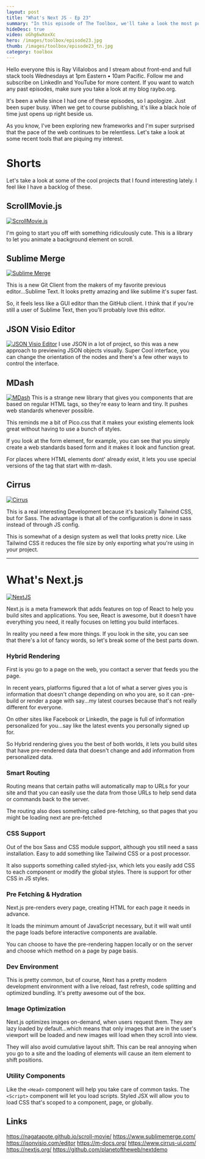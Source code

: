 ```yaml
---
layout: post
title: "What's Next JS - Ep 23"
summary: "In this episode of The Toolbox, we'll take a look the most popular React Meta Framework called NextJS. It's an almost magical set of tools that can help you build a site or app quickly. I'll also talk about some exciting new tools in the shorts including new sass and css frameworks...or libraries...or whatever you call them. Yeah the pace of the web is relentless and that's why you need the Toolbox"
hideDesc: true
video: oGhg6wXoxXc
hero: /images/toolbox/episode23.jpg
thumb: /images/toolbox/episode23_tn.jpg
category: toolbox
---
```


Hello everyone this is Ray Villalobos and I stream about front-end and full stack tools Wednesdays at 1pm Eastern • 10am Pacific. Follow me and subscribe on LinkedIn and YouTube for more content. If you want to watch any past episodes, make sure you take a look at my blog raybo.org.

It's been a while since I had one of these episodes, so I apologize. Just been super busy. When we get to course publishing, it's like a black hole of time just opens up right beside us.

As you know, I've been exploring new frameworks and I'm super surprised that the pace of the web continues to be relentless. Let's take a look at some recent tools that are piquing my interest.

# Shorts

Let's take a look at some of the cool projects that I found interesting lately. I feel like I have a backlog of these.

## ScrollMovie.js

[![ScrollMovie.js](/images/toolbox/2022-04-07_01-53-25.png)](https://nagatapote.github.io/scroll-movie/)

I'm going to start you off with something ridiculously cute. This is a library to let you animate a background element on scroll.

## Sublime Merge

[![Sublime Merge](/images/toolbox/2022-04-07_01-53-35.png)](https://www.sublimemerge.com/)

This is a new Git Client from the makers of my favorite previous editor...Sublime Text. It looks pretty amazing and like sublime it's super fast.

So, it feels less like a GUI editor than the GitHub client. I think that if you're still a user of Sublime Text, then you'll probably love this editor.

## JSON Visio Editor

[![JSON Visio Editor](/images/toolbox/2022-04-07_01-54-11.png)](https://jsonvisio.com/editor)
I use JSON in a lot of project, so this was a new approach to previewing JSON objects visually. Super Cool interface, you can change the orientation of the nodes and there's a few other ways to control the interface.

## MDash

[![MDash](/images/toolbox/2022-04-07_01-54-49.png)](https://m-docs.org/)
This is a strange new library that gives you components that are based on regular HTML tags, so they're easy to learn and tiny. It pushes web standards whenever possible.

This reminds me a bit of Pico.css that it makes your existing elements look great without having to use a bunch of styles.

If you look at the form element, for example, you can see that you simply create a web standards based form and it makes it look and function great.

For places where HTML elements dont' already exist, it lets you use special versions of the tag that start with m-dash.

## Cirrus

[![Cirrus](/images/toolbox/2022-04-07_01-55-41.png)](https://www.cirrus-ui.com/)

This is a real interesting Development because it's basically Tailwind CSS, but for Sass. The advantage is that all of the configuration is done in sass instead of through JS config.

This is somewhat of a design system as well that looks pretty nice. Like Tailwind CSS it reduces the file size by only exporting what you're using in your project.

---

# What's Next.js

[![NextJS](/images/toolbox/2022-04-07_01-56-23.png)](https://nextjs.org/)

Next.js is a meta framework that adds features on top of React to help you build sites and applications. You see, React is awesome, but it doesn't have everything you need, it really focuses on letting you build interfaces.

In reality you need a few more things. If you look in the site, you can see that there's a lot of fancy words, so let's break some of the best parts down.

### Hybrid Rendering

First is you go to a page on the web, you contact a server that feeds you the page.

In recent years, platforms figured that a lot of what a server gives you is information that doesn't change depending on who you are, so it can -pre-build or render a page with say...my latest courses because that's not really different for everyone.

On other sites like Facebook or LinkedIn, the page is full of information personalized for you...say like the latest events you personally signed up for.

So Hybrid rendering gives you the best of both worlds, it lets you build sites that have pre-rendered data that doesn't change and add information from personalized data.

### Smart Routing

Routing means that certain paths will automatically map to URLs for your site and that you can easily use the data from those URLs to help send data or commands back to the server.

The routing also does something called pre-fetching, so that pages that you might be loading next are pre-fetched

### CSS Support

Out of the box Sass and CSS module support, although you still need a sass installation. Easy to add something like Tailwind CSS or a post processor.

It also supports something called styled-jsx, which lets you easily add CSS to each component or modify the global styles. There is support for other CSS in JS styles.

### Pre Fetching & Hydration

Next.js pre-renders every page, creating HTML for each page it needs in advance.

It loads the minimum amount of JavaScript necessary, but it will wait until the page loads before interactive components are available.

You can choose to have the pre-rendering happen locally or on the server and choose which method on a page by page basis.

### Dev Environment

This is pretty common, but of course, Next has a pretty modern development environment with a live reload, fast refresh, code splitting and optimized bundling. It's pretty awesome out of the box.

### Image Optimization

Next.js optimizes images on-demand, when users request them. They are lazy loaded by default...which means that only images that are in the user's viewport will be loaded and new images will load when they scroll into view.

They will also avoid cumulative layout shift. This can be real annoying when you go to a site and the loading of elements will cause an item element to shift positions.

### Utility Components

Like the `<Head>` component will help you take care of common tasks.
The `<Script>` component will let you load scripts.
Styled JSX will allow you to load CSS that's scoped to a component, page, or globally.

## Links

https://nagatapote.github.io/scroll-movie/
https://www.sublimemerge.com/
https://jsonvisio.com/editor
https://m-docs.org/
https://www.cirrus-ui.com/
https://nextjs.org/
https://github.com/planetoftheweb/nextdemo
